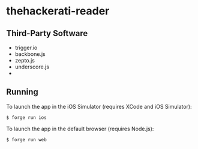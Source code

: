 thehackerati-reader
===================

Third-Party Software
--------------------

* trigger.io
* backbone.js
* zepto.js
* underscore.js
*

Running
-------

To launch the app in the iOS Simulator (requires XCode and iOS Simulator):

    $ forge run ios

To launch the app in the default browser (requires Node.js):

    $ forge run web
